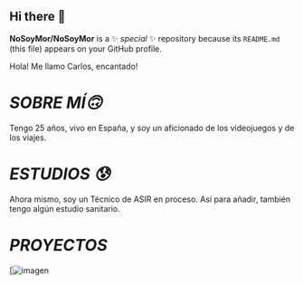 ## Hi there 👋


**NoSoyMor/NoSoyMor** is a ✨ _special_ ✨ repository because its `README.md` (this file) appears on your GitHub profile.

Hola! Me llamo Carlos, encantado!

# *SOBRE MÍ🙃*
Tengo 25 años, vivo en España, y soy un aficionado de los videojuegos y de los viajes. 

# *ESTUDIOS 😰*
Ahora mismo, soy un Técnico de ASIR en proceso.
Así para añadir, también tengo algún estudio sanitario.

# *PROYECTOS* 
[![imagen](/assets/C:\Users\CarMo\OneDrive\Escritorio) 




<!--
Here are some ideas to get you started:

- 🔭 I’m currently working on ...
- 🌱 I’m currently learning ...
- 👯 I’m looking to collaborate on ...
- 🤔 I’m looking for help with ...
- 💬 Ask me about ...
- 📫 How to reach me: ...
- 😄 Pronouns: ...
- ⚡ Fun fact: ...
-->
